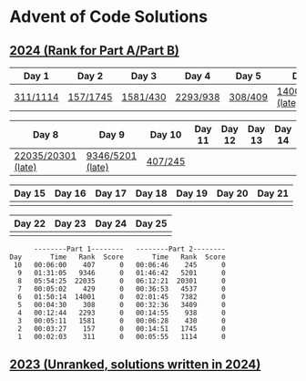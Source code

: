 # Advent of Code Solutions

## [2024 (Rank for Part A/Part B)](./aoc2024)

| Day 1 | Day 2 | Day 3 | Day 4 | Day 5 | Day 6 | Day 7 | 
|-------|-------|-------|-------|-------|-------|-------|
| [311/1114](aoc2024/day1.py) | [157/1745](aoc2024/day2.py) | [1581/430](aoc2024/day3.py) | [2293/938](aoc2024/day4.py) | [308/409](aoc2024/day5.py) | [14001/7382 (late)](aoc2024/day6.py) | [429/4537](aoc2024/day7.py)

| Day 8 | Day 9 | Day 10 | Day 11 | Day 12 | Day 13 | Day 14 |
|-------|-------|--------|--------|--------|--------|--------|
| [22035/20301 (late)](aoc2024/day8.py)| [9346/5201 (late)](aoc2024/day9.py) | [407/245](aoc2024/day10.py) |

| Day 15 | Day 16 | Day 17 | Day 18 | Day 19 | Day 20 | Day 21 |
|--------|--------|--------|--------|--------|--------|--------|
| |

| Day 22 | Day 23 | Day 24 | Day 25 |
|--------|--------|--------|--------|
| |

```
      --------Part 1--------   --------Part 2--------
Day       Time   Rank  Score       Time   Rank  Score
 10   00:06:00    407      0   00:06:46    245      0
  9   01:31:05   9346      0   01:46:42   5201      0
  8   05:54:25  22035      0   06:12:21  20301      0
  7   00:05:02    429      0   00:36:53   4537      0
  6   01:50:14  14001      0   02:01:45   7382      0
  5   00:04:30    308      0   00:32:36   3409      0
  4   00:12:44   2293      0   00:14:55    938      0
  3   00:05:11   1581      0   00:06:28    430      0
  2   00:03:27    157      0   00:14:51   1745      0
  1   00:02:03    311      0   00:05:55   1114      0
```

## [2023 (Unranked, solutions written in 2024)](./aoc2023)

